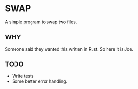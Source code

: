# SWAP

A simple program to swap two files.

## WHY

Someone said they wanted this written in Rust. So here it is Joe.

## TODO

- Write tests
- Some better error handling.

